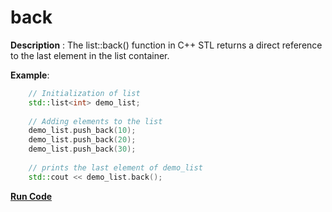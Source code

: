 # back

**Description** : The list::back() function in C++ STL returns a direct reference to the last element in the list container.

**Example**:
```cpp
    // Initialization of list 
    std::list<int> demo_list; 
  
    // Adding elements to the list 
    demo_list.push_back(10); 
    demo_list.push_back(20); 
    demo_list.push_back(30); 
  
    // prints the last element of demo_list 
    std::cout << demo_list.back(); 

```
**[Run Code](https://rextester.com/TMRQJ2841)**